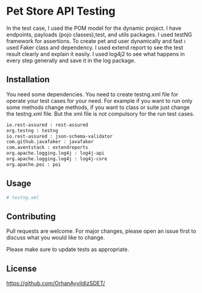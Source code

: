 # Pet Store API Testing

In the test case, I used the POM model for the dynamic project. I have endpoints, payloads (pojo classes),test, and utils packages. I used testNG framework for assertions. To create pet and user dynamically and fast ı used Faker class and dependency. I used extend report to see the test result clearly and explain it easily. I used log4j2 to see what happens in every step generally and save it in the log package.

## Installation

You need some dependencies. You need to create testng.xml file for operate your test cases for your need. For example if you want to run only some methods change methods, if you want to class or suite just change the testng.xml file. But the xml file is not compulsory for the run test cases.

```bash
io.rest-assured : rest-assured
org.testng : testng
io.rest-assured : json-schema-validator
com.github.javafaker : javafaker
com.aventstack : extendreports
org.apache.logging.log4j : log4j-api
org.apache.logging.log4j : log4j-core
org.apache.poi : poi
```

## Usage

```python
# testng.xml
```

## Contributing

Pull requests are welcome. For major changes, please open an issue first
to discuss what you would like to change.

Please make sure to update tests as appropriate.

## License

https://github.com/OrhanAyyildizSDET/